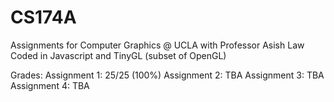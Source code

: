 # CS174A
Assignments for Computer Graphics @ UCLA with Professor Asish Law
Coded in Javascript and TinyGL (subset of OpenGL) 

Grades:
Assignment 1: 25/25 (100%)
Assignment 2: TBA
Assignment 3: TBA
Assignment 4: TBA




